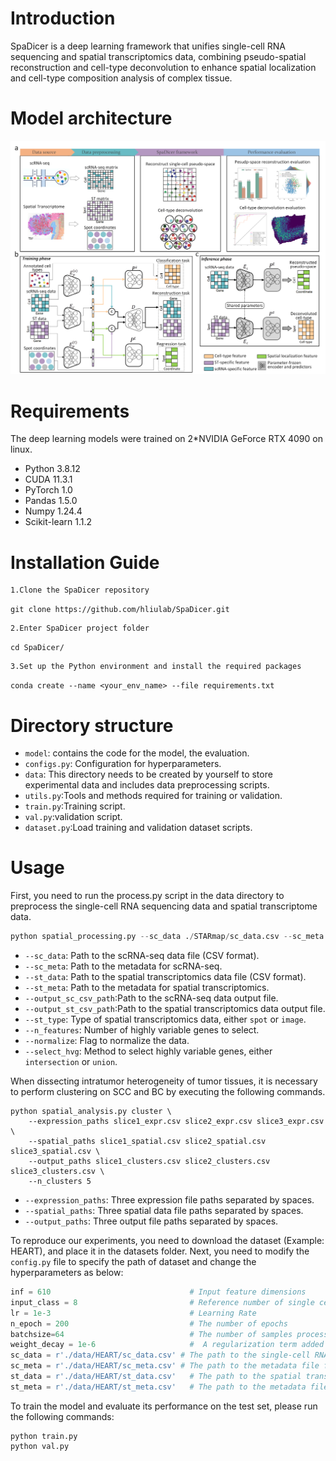 # Introduction

SpaDicer is a deep learning framework that unifies single-cell RNA sequencing and spatial transcriptomics data, combining pseudo-spatial reconstruction and cell-type deconvolution to enhance spatial localization and cell-type composition analysis of complex tissue.	

# Model architecture

![model](./model.png)

# Requirements

The deep learning models were trained on 2*NVIDIA GeForce RTX 4090 on linux.

+ Python 3.8.12
+ CUDA 11.3.1
+ PyTorch 1.0
+ Pandas 1.5.0
+ Numpy 1.24.4
+ Scikit-learn 1.1.2

# Installation Guide

```
1.Clone the SpaDicer repository
```

`git clone https://github.com/hliulab/SpaDicer.git`

```
2.Enter SpaDicer project folder
```

`cd SpaDicer/`

```
3.Set up the Python environment and install the required packages
```

`conda create --name <your_env_name> --file requirements.txt`


# Directory structure

+ `model`: contains the code for the model, the evaluation.
+ `configs.py`: Configuration for hyperparameters.
+ `data`: This directory needs to be created by yourself to store experimental data and includes data preprocessing scripts.
+ `utils.py`:Tools and methods required for training or validation.
+ `train.py`:Training script.
+ `val.py`:validation script.
+ `dataset.py`:Load training and validation dataset scripts.

# Usage

First, you need to run the process.py script in the data directory to preprocess the single-cell RNA sequencing data and spatial transcriptome data.

```python
python spatial_processing.py --sc_data ./STARmap/sc_data.csv --sc_meta ./STARmap/sc_meta.csv --st_data ./STARmap/st_data.csv --st_meta ./STARmap/st_meta.csv --st_type spot --n_features 2000 --normalize --select_hvg union --output_sc_csv_path ./STARmap/sc_data_output.csv --output_st_csv_path ./STARmap/st_data_output.csv
```

- `--sc_data`: Path to the scRNA-seq data file (CSV format).
- `--sc_meta`: Path to the metadata for scRNA-seq.
- `--st_data`: Path to the spatial transcriptomics data file (CSV format).
- `--st_meta`: Path to the metadata for spatial transcriptomics.
- `--output_sc_csv_path`:Path to the scRNA-seq data output file.
- `--output_st_csv_path`:Path to the spatial transcriptomics data output file.
- `--st_type`: Type of spatial transcriptomics data, either `spot` or `image`.
- `--n_features`: Number of highly variable genes to select.
- `--normalize`: Flag to normalize the data.
- `--select_hvg`: Method to select highly variable genes, either `intersection` or `union`.
  
When dissecting intratumor heterogeneity of tumor tissues, it is necessary to perform clustering on SCC and BC by executing the following commands.

```shell
python spatial_analysis.py cluster \
    --expression_paths slice1_expr.csv slice2_expr.csv slice3_expr.csv \
    --spatial_paths slice1_spatial.csv slice2_spatial.csv slice3_spatial.csv \
    --output_paths slice1_clusters.csv slice2_clusters.csv slice3_clusters.csv \
    --n_clusters 5
```

- `--expression_paths`: Three expression file paths separated by spaces.
- `--spatial_paths`: Three spatial data file paths separated by spaces.
- `--output_paths`: Three output file paths separated by spaces.

To reproduce our experiments, you need to download the dataset (Example: HEART), and place it in the datasets folder. Next, you need to modify the `config.py` file to specify the path of dataset and change the hyperparameters as below:

```python
inf = 610								# Input feature dimensions
input_class = 8							# Reference number of single cell classifications
lr = 1e-3								# Learning Rate
n_epoch = 200							# The number of epochs
batchsize=64							# The number of samples processed before the model’s internal parameters are updated. 					
weight_decay = 1e-6						#  A regularization term added to the loss function to prevent overfitting by penalizing large weights.
sc_data = r'./data/HEART/sc_data.csv' # The path to the single-cell RNA-seq data file (in CSV format) used for training the model.
sc_meta = r'./data/HEART/sc_meta.csv' # The path to the metadata file for the single-cell RNA-seq data
st_data = r'./data/HEART/st_data.csv'	# The path to the spatial transcriptomics data file (in CSV format) used for training the model.
st_meta = r'./data/HEART/st_meta.csv'	# The path to the metadata file for the spatial transcriptomics data
```

To train the model and evaluate its performance on the test set, please run the following commands:
```shell
python train.py
python val.py
```



